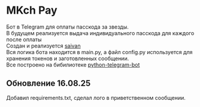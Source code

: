 # MKch Pay
Бот в Telegram для оплаты пасскода за звезды.  
В будущем реализуется выдача индивидуального пасскода для каждого после оплаты  
Создан и реализуется [saivan](https://t.me/saivann)  
Вся логика бота находится в main.py, а файл config.py используется для хранения токенов и заготовленных сообщении.  
Все построено на бибилиотеке [python-telegram-bot](https://github.com/python-telegram-bot/python-telegram-bot)  
## Обновление 16.08.25
Добавил requirements.txt, сделал лого в приветственном сообщении.
